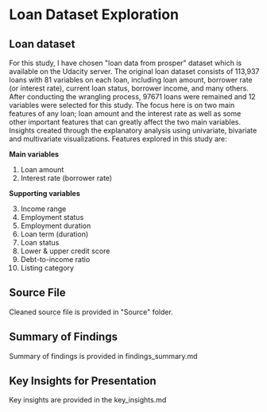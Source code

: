 # Loan Dataset Exploration

## Loan dataset

For this study, I have chosen "loan data from prosper" dataset which is available on the Udacity server.
The original loan dataset consists of 113,937 loans with 81 variables on each loan, including loan amount, borrower rate (or interest rate), current loan status, borrower income, and many others. After conducting the wrangling process, 97671 loans were remained and 12 variables were selected for this study.
The focus here is on two main features of any loan; loan amount and the interest rate as well as some other important features that can greatly affect the two main variables. Insights created through the explanatory analysis using univariate, bivariate and multivariate visualizations. Features explored in this study are:

__Main variables__
1. Loan amount
2. Interest rate (borrower rate)

__Supporting variables__

3. Income range
4. Employment status
5. Employment duration
6. Loan term (duration)
7. Loan status
8. Lower & upper credit score
9. Debt-to-income ratio
10. Listing category

## Source File
Cleaned source file is provided in "Source" folder.

## Summary of Findings

Summary of findings is provided in findings_summary.md

## Key Insights for Presentation

Key insights are provided in the key_insights.md



